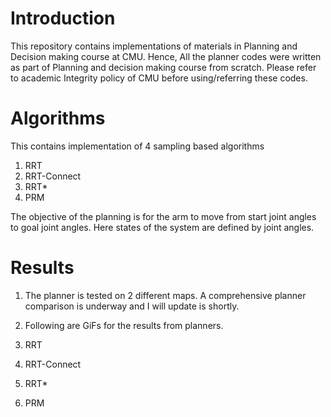 # Introduction
This repository contains implementations of materials in Planning and Decision making course at CMU. 
Hence, All the planner codes were written as part of Planning and decision making course from scratch. Please refer to academic Integrity policy of CMU before using/referring these codes.

# Algorithms
This contains implementation of 4 sampling based algorithms
1. RRT
2. RRT-Connect
3. RRT*
4. PRM

The objective of the planning is for the arm to move from start joint angles to goal joint angles.
Here states of the system are defined by joint angles.

# Results
1. The planner is tested on 2 different maps. A comprehensive planner comparison is underway and I will update is shortly.
2. Following are GiFs for the results from planners.

1. RRT

2. RRT-Connect

3. RRT*

4. PRM
